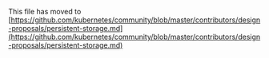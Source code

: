 This file has moved to [https://github.com/kubernetes/community/blob/master/contributors/design-proposals/persistent-storage.md](https://github.com/kubernetes/community/blob/master/contributors/design-proposals/persistent-storage.md)
